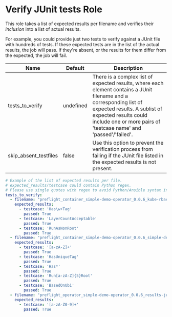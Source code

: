 # Verify JUnit tests Role

This role takes a list of expected results per filename and verifies their
_inclusion_ into a list of actual results.

For example, you could provide just two tests to verify against a JUnit file with hundreds of tests. If these expected tests are in the list of the actual results, the job will pass. If they're absent, or the results for them differ from the expected, the job will fail.

Name                  | Default      | Description
--------------------- | ------------ | -------------
tests_to_verify       | undefined    | There is a complex list of expected results, where each element contains a JUnit filename and a corresponding list of expected results. A sublist of expected results could include one or more pairs of 'testcase name' and 'passed'/'failed'.
skip_absent_testfiles | false        | Use this option to prevent the verification process from failing if the JUnit file listed in the expected results is not present.

```yaml
# Example of the list of expected results per file.
# expected_results/testcase could contain Python regex.
# Please use single quotes with regex to avoid Python/Ansible syntax interference.
tests_to_verify:
  - filename: "preflight_container_simple-demo-operator_0.0.6_kube-rbac-proxy_results-junit.xml"
    expected_results:
      - testcase: 'Has\w+Tag'
        passed: True
      - testcase: 'LayerCountAcceptable'
        passed: True
      - testcase: 'RunAsNonRoot'
        passed: True
  - filename: "preflight_container_simple-demo-operator_0.0.6_simple-demo-operator_results-junit.xml"
    expected_results:
      - testcase: '[a-zA-Z]+'
        passed: True
      - testcase: 'HasUniqueTag'
        passed: True
      - testcase: 'Has*'
        passed: True
      - testcase: 'Run[a-zA-Z]{5}Root'
        passed: True
      - testcase: 'BasedOnUbi'
        passed: True
  - filename: "preflight_operator_simple-demo-operator_0.0.6_results-junit.xml"
    expected_results:
      - testcase: '[a-zA-Z0-9]+'
        passed: True
```
